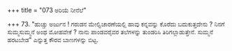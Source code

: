 +++
title = "073 ಅರಿಯೆ ನೀನೆಲೆ"

+++
73.  "ಹುಚ್ಚು ಅರ್ಜುನ ! ಗರುಡನ ಮೇಲ್ವಿಚಾರಣೆಯಲ್ಲಿ ಹಾವು ಕನ್ನವನ್ನು ಕೊರೆದು ಬದುಕುತ್ತದೇನು ? ನಿನಗೆ ಸುಮ್ಮಸುಮ್ಮನೆ ಅಂಥ ಮೋಹವೇಕೆ ? ನಾನು ಪಾಂಡವರೈವರ ತಲೆಗಳನ್ನು ತುಂಡರಿಸಿ ತಿರಿಗಲ್ಲಾಡುತ್ತೇನೆ. ಸುಮ್ಮನೆ ಹರಟಬೇಡ" ಎನ್ನುತ್ತ ಕೌರವ ಬಾಣಗಳನ್ನು ಬಿಟ್ಟ.